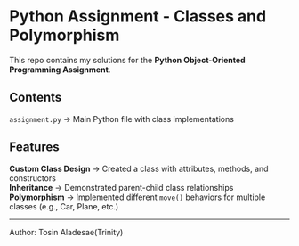 # Python Assignment - Classes and Polymorphism

This repo contains my solutions for the **Python Object-Oriented Programming Assignment**.  

## Contents
`assignment.py` → Main Python file with class implementations  

## Features
**Custom Class Design** → Created a class with attributes, methods, and constructors  
**Inheritance** → Demonstrated parent-child class relationships  
**Polymorphism** → Implemented different `move()` behaviors for multiple classes (e.g., Car, Plane, etc.)  

---
Author: Tosin Aladesae(Trinity)
